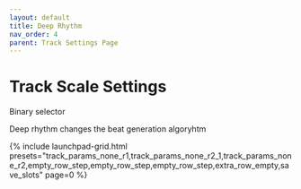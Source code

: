 ```yaml
---
layout: default
title: Deep Rhythm
nav_order: 4
parent: Track Settings Page
---
```


# Track Scale Settings

Binary selector

Deep rhythm changes the beat generation algoryhtm

{% include launchpad-grid.html presets="track_params_none_r1,track_params_none_r2_1,track_params_none_r2,empty_row_step,empty_row_step,empty_row_step,extra_row_empty,save_slots" page=0 %}
